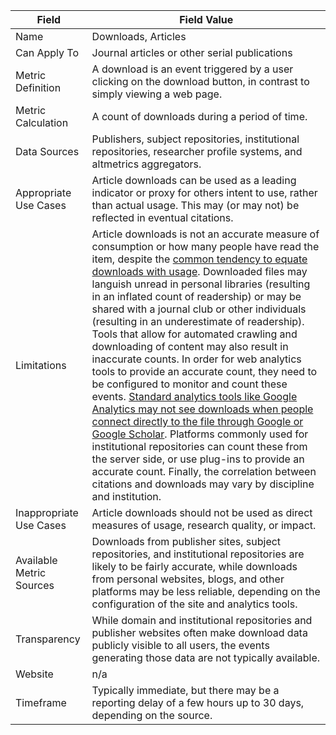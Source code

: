 | Field | Field Value |
|------------------------------|-------------------------------------------------|
| Name | Downloads, Articles
| Can Apply To |  Journal articles or other serial publications
| Metric Definition | A download is an event triggered by a user clicking on the download button, in contrast to simply viewing a web page.
| Metric Calculation | A count of downloads during a period of time.
| Data Sources | Publishers, subject repositories, institutional repositories, researcher profile systems, and altmetrics aggregators.
| Appropriate Use Cases | Article downloads can be used as a leading indicator or proxy for others intent to use, rather than actual usage. This may (or may not) be reflected in eventual citations.
| Limitations | Article downloads is not an accurate measure of consumption or how many people have read the item, despite the [common tendency to equate downloads with usage](https://link.springer.com/article/10.1007/s11192-014-1472-7). Downloaded files may languish unread in personal libraries (resulting in an inflated count of readership) or may be shared with a journal club or other individuals (resulting in an underestimate of readership). Tools that allow for automated crawling and downloading of content may also result in inaccurate counts. In order for web analytics tools to provide an accurate count, they need to be configured to monitor and count these events.  [Standard analytics tools like Google Analytics may not see downloads when people connect directly to the file through Google or Google Scholar](http://atmire.com/website/?q=content/using-google-analytics-dspace). Platforms commonly used for institutional repositories can count these from the server side, or use plug-ins to provide an accurate count. Finally, the correlation between citations and downloads may vary by discipline and institution.
| Inappropriate Use Cases | Article downloads should not be used as direct measures of usage, research quality, or impact.
| Available Metric Sources | Downloads from publisher sites, subject repositories, and institutional repositories are likely to be fairly accurate, while downloads from personal websites, blogs, and other platforms may be less reliable, depending on the configuration of the site and analytics tools.
| Transparency | While domain and institutional repositories and publisher websites often make download data publicly visible to all users, the events generating those data are not typically available. 
| Website | n/a
| Timeframe | Typically immediate, but there may be a reporting delay of a few hours up to 30 days, depending on the source.
